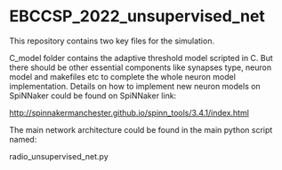 # EBCCSP_2022_unsupervised_net

This repository contains two key files for the simulation.

C_model folder contains the adaptive threshold model scripted in C. But there should be other essential components like synapses type, neuron model and makefiles etc to complete 
the whole neuron model implementation. Details on how to implement new neuron models on SpiNNaker could be found on SpiNNaker link:

http://spinnakermanchester.github.io/spinn_tools/3.4.1/index.html

The main network architecture could be found in the main python script named: 

radio_unsupervised_net.py
